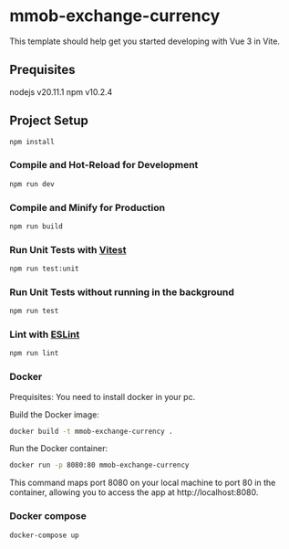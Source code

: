# mmob-exchange-currency

This template should help get you started developing with Vue 3 in Vite.

## Prequisites

nodejs v20.11.1
npm v10.2.4

## Project Setup

```sh
npm install
```

### Compile and Hot-Reload for Development

```sh
npm run dev
```

### Compile and Minify for Production

```sh
npm run build
```

### Run Unit Tests with [Vitest](https://vitest.dev/)

```sh
npm run test:unit
```

### Run Unit Tests without running in the background

```sh
npm run test
```

### Lint with [ESLint](https://eslint.org/)

```sh
npm run lint
```

### Docker

Prequisites:
You need to install docker in your pc.

Build the Docker image:

```sh
docker build -t mmob-exchange-currency .
```

Run the Docker container:

```sh
docker run -p 8080:80 mmob-exchange-currency
```

This command maps port 8080 on your local machine to port 80 in the container, allowing you to access the app at http://localhost:8080.

### Docker compose

```sh
docker-compose up
```
